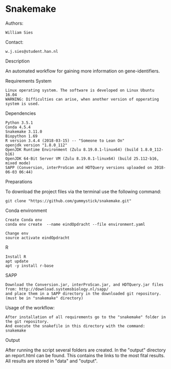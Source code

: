 # Snakemake

Authors:

    William Sies

Contact:

    w.j.sies@student.han.nl

Description

An automated workflow for gaining more information on gene-identifiers.

Requirements System

    Linux operating system. The software is developed on Linux Ubuntu 16.04
    WARNING: Difficulties can arise, when another version of opperating system is used.

Dependencies

    Python 3.5.1
    Conda 4.5.4
    Snakemake 3.11.0
    Biopython 1.69
    R version 3.4.4 (2018-03-15) -- "Someone to Lean On"
    openjdk version "1.8.0_112"
    OpenJDK Runtime Environment (Zulu 8.19.0.1-linux64) (build 1.8.0_112-b16)
    OpenJDK 64-Bit Server VM (Zulu 8.19.0.1-linux64) (build 25.112-b16, mixed mode)
    SAPP (Conversion, interProScan and HDTQuery versions uploaded on 2018-06-03 06:44)


Preparations

To download the project files via the terminal use the following command: 

    git clone "https://github.com/gummystick/snakemake.git"

Conda environment

    Create Conda env
    conda env create  --name eindOpdracht --file environment.yaml

    Change env
    source activate eindOpdracht

R

    Install R
    apt update
    apt -y install r-base

SAPP

    Download the Conversion.jar, interProScan.jar, and HDTQuery.jar files from: http://download.systemsbiology.nl/sapp/
    and place them in a SAPP directory in the downloaded git repository.(must be in "snakemake" directory)
    
Usage of the workflow:

    After installation of all requirements go to the "snakemake" folder in the git repository.
    And execute the snakefile in this directory with the command: snakemake


Output

After running the script several folders are created. In the "output" directory an report.html can be found. This contains the links to the most fital results. All results are stored in "data" and "output".
